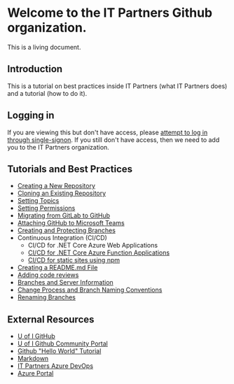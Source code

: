 # Welcome to the IT Partners Github organization. 

This is a living document. 

## Introduction

This is a tutorial on best practices inside IT Partners (what IT Partners does) and a tutorial (how to do it). 

## Logging in

If you are viewing this but don't have access, please [attempt to log in through single-signon](https://github.com/orgs/itpartnersillinois/sso). If you still don't have access, then we need to add you to the IT Partners organization. 

## Tutorials and Best Practices
* [Creating a New Repository](https://github.com/itpartnersillinois/tutorial/blob/main/pages/Creating_Repository.md)
* [Cloning an Existing Repository](https://github.com/itpartnersillinois/tutorial/blob/main/pages/Cloning_an_Existing_Repository.md)
* [Setting Topics](https://github.com/itpartnersillinois/tutorial/blob/main/pages/Setting_Topics.md)
* [Setting Permissions](https://github.com/itpartnersillinois/tutorial/blob/main/pages/Setting_Permissions.md)
* [Migrating from GitLab to GitHub](https://github.com/itpartnersillinois/tutorial/blob/main/pages/Migrating_from_GitLab_to_GitHub.md)
* [Attaching GitHub to Microsoft Teams](https://github.com/itpartnersillinois/tutorial/blob/main/pages/Attaching_GitHub_to_Microsoft_Teams.md)
* [Creating and Protecting Branches](https://github.com/itpartnersillinois/tutorial/blob/main/pages/protecting_branches.md)
* Continuous Integration (CI/CD) 
     * CI/CD for .NET Core Azure Web Applications
     * [CI/CD for .NET Core Azure Function Applications](https://github.com/itpartnersillinois/tutorial/blob/main/pages/CICD_Function_Apps.md)
     * [CI/CD for static sites using npm](https://github.com/itpartnersillinois/tutorial/blob/main/pages/CICD_Static_Sites.md)
* [Creating a README.md File](https://github.com/itpartnersillinois/tutorial/blob/main/pages/Creating_a_README_File.md)
* [Adding code reviews](https://github.com/itpartnersillinois/tutorial/blob/main/pages/Adding_Code_Review.md)
* [Branches and Server Information](https://github.com/itpartnersillinois/tutorial/blob/main/pages/Branches_and_Server_Information.md)
* [Change Process and Branch Naming Conventions](https://github.com/itpartnersillinois/tutorial/blob/main/pages/Change_Process_and_Branch_Naming_Conventions.md)
* [Renaming Branches](https://github.com/itpartnersillinois/tutorial/blob/main/pages/Renaming_Branches.md)

## External Resources
* [U of I GitHub](https://web.uillinois.edu/github)
* [U of I Github Community Portal](https://uillinois-community.github.io/)
* [Github "Hello World" Tutorial](https://guides.github.com/activities/hello-world/)
* [Markdown](https://www.markdowntutorial.com/)
* [IT Partners Azure DevOps](https://dev.azure.com/itpartnersillinois/)
* [Azure Portal](https://portal.azure.com)
